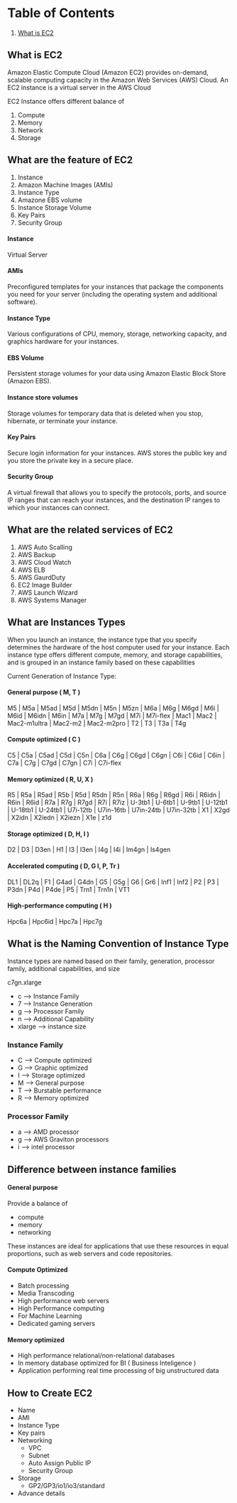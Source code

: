 # Table of Contents
1. [What is EC2](#What-is-EC2)


## What is EC2

Amazon Elastic Compute Cloud (Amazon EC2) provides on-demand, scalable computing capacity in the Amazon Web Services (AWS) Cloud. An EC2 instance is a virtual server in the AWS Cloud

EC2 Instance offers different balance of
1. Compute
2. Memory
3. Network
4. Storage

## What are the feature of EC2

1. Instance
2. Amazon Machine Images (AMIs)
3. Instance Type
4. Amazone EBS volume
5. Instance Storage Volume
6. Key Pairs
7. Security Group

#### Instance
Virtual Server

#### AMIs
Preconfigured templates for your instances that package the components you need for your server (including the operating system and additional software).

#### Instance Type
Various configurations of CPU, memory, storage, networking capacity, and graphics hardware for your instances.

#### EBS Volume
Persistent storage volumes for your data using Amazon Elastic Block Store (Amazon EBS).

#### Instance store volumes
Storage volumes for temporary data that is deleted when you stop, hibernate, or terminate your instance.

#### Key Pairs
Secure login information for your instances. AWS stores the public key and you store the private key in a secure place.

#### Security Group
A virtual firewall that allows you to specify the protocols, ports, and source IP ranges that can reach your instances, and the destination IP ranges to which your instances can connect.

## What are the related services of EC2
1. AWS Auto Scalling
2. AWS Backup
3. AWS Cloud Watch
4. AWS ELB
5. AWS GaurdDuty
6. EC2 Image Builder
7. AWS Launch Wizard
8. AWS Systems Manager


## What are Instances Types

When you launch an instance, the instance type that you specify determines the hardware of the host computer used for your instance. Each instance type offers different compute, memory, and storage capabilities, and is grouped in an instance family based on these capabilities

Current Generation of Instance Type:

#### General purpose ( M, T )

M5 | M5a | M5ad | M5d | M5dn | M5n | M5zn | M6a | M6g | M6gd | M6i | M6id | M6idn | M6in | M7a | M7g | M7gd | M7i | M7i-flex | Mac1 | Mac2 | Mac2-m1ultra | Mac2-m2 | Mac2-m2pro | T2 | T3 | T3a | T4g

#### Compute optimized ( C )
C5 | C5a | C5ad | C5d | C5n | C6a | C6g | C6gd | C6gn | C6i | C6id | C6in | C7a | C7g | C7gd | C7gn | C7i | C7i-flex

#### Memory optimized ( R, U, X )
R5 | R5a | R5ad | R5b | R5d | R5dn | R5n | R6a | R6g | R6gd | R6i | R6idn | R6in | R6id | R7a | R7g | R7gd | R7i | R7iz | U-3tb1 | U-6tb1 | U-9tb1 | U-12tb1 | U-18tb1 | U-24tb1 | U7i-12tb | U7in-16tb | U7in-24tb | U7in-32tb | X1 | X2gd | X2idn | X2iedn | X2iezn | X1e | z1d

#### Storage optimized ( D, H, I )
D2 | D3 | D3en | H1 | I3 | I3en | I4g | I4i | Im4gn | Is4gen

#### Accelerated computing ( D, G I, P, Tr )
DL1 | DL2q | F1 | G4ad | G4dn | G5 | G5g | G6 | Gr6 | Inf1 | Inf2 | P2 | P3 | P3dn | P4d | P4de | P5 | Trn1 | Trn1n | VT1

#### High-performance computing ( H )
Hpc6a | Hpc6id | Hpc7a | Hpc7g

## What is the Naming Convention of Instance Type

Instance types are named based on their family, generation, processor family, additional capabilities, and size

c7gn.xlarge

- c --> Instance Family
- 7 --> Instance Generation
- g --> Processor Family
- n --> Additional Capability
- xlarge --> instance size

### Instance Family

- C --> Compute optimized
- G --> Graphic optimized
- I --> Storage optimized
- M --> General purpose
- T --> Burstable performance
- R –-> Memory optimized

### Processor Family

- a --> AMD processor
- g --> AWS Graviton processors
- i --> intel processor

## Difference between instance families

#### General purpose
Provide a balance of
- compute
- memory
- networking

These instances are ideal for applications that use these resources in equal proportions, such as web servers and code repositories.

#### Compute Optimized
- Batch processing
- Media Transcoding
- High performance web servers
- High Performance computing
- For Machine Learning
- Dedicated gaming servers

#### Memory optimized
- High performance relational/non-relational databases
- In memory database optimized for BI ( Business Inteligence )
- Application performing real time processing of big unstructured data

## How to Create EC2

- Name 
- AMI
- Instance Type
- Key pairs
- Networking
    - VPC
    - Subnet
    - Auto Assign Public IP
    - Security Group
- Storage
    - GP2/GP3/io1/io3/standard
- Advance details

